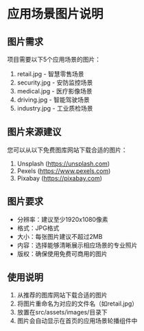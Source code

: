 # 应用场景图片说明

## 图片需求

项目需要以下5个应用场景的图片：

1. retail.jpg - 智慧零售场景
2. security.jpg - 安防监控场景
3. medical.jpg - 医疗影像场景
4. driving.jpg - 智能驾驶场景
5. industry.jpg - 工业质检场景

## 图片来源建议

您可以从以下免费图库网站下载合适的图片：

1. Unsplash (https://unsplash.com)
2. Pexels (https://www.pexels.com)
3. Pixabay (https://pixabay.com)

## 图片要求

- 分辨率：建议至少1920x1080像素
- 格式：JPG格式
- 大小：每张图片建议不超过2MB
- 内容：选择能够清晰展示相应场景的专业照片
- 版权：确保使用免费可商用的图片

## 使用说明

1. 从推荐的图库网站下载合适的图片
2. 将图片重命名为对应的文件名（如retail.jpg）
3. 放置在src/assets/images/目录下
4. 图片会自动显示在首页的应用场景轮播组件中
